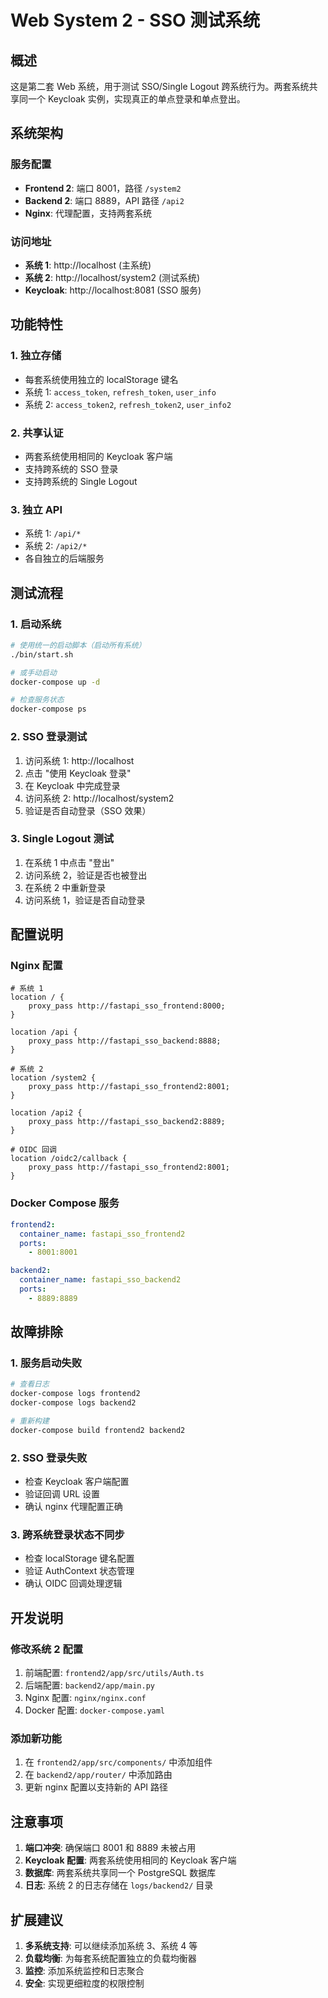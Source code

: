 # Web System 2 - SSO 测试系统

## 概述

这是第二套 Web 系统，用于测试 SSO/Single Logout 跨系统行为。两套系统共享同一个 Keycloak 实例，实现真正的单点登录和单点登出。

## 系统架构

### 服务配置
- **Frontend 2**: 端口 8001，路径 `/system2`
- **Backend 2**: 端口 8889，API 路径 `/api2`
- **Nginx**: 代理配置，支持两套系统

### 访问地址
- **系统 1**: http://localhost (主系统)
- **系统 2**: http://localhost/system2 (测试系统)
- **Keycloak**: http://localhost:8081 (SSO 服务)

## 功能特性

### 1. 独立存储
- 每套系统使用独立的 localStorage 键名
- 系统 1: `access_token`, `refresh_token`, `user_info`
- 系统 2: `access_token2`, `refresh_token2`, `user_info2`

### 2. 共享认证
- 两套系统使用相同的 Keycloak 客户端
- 支持跨系统的 SSO 登录
- 支持跨系统的 Single Logout

### 3. 独立 API
- 系统 1: `/api/*`
- 系统 2: `/api2/*`
- 各自独立的后端服务

## 测试流程

### 1. 启动系统
```bash
# 使用统一的启动脚本（启动所有系统）
./bin/start.sh

# 或手动启动
docker-compose up -d

# 检查服务状态
docker-compose ps
```

### 2. SSO 登录测试
1. 访问系统 1: http://localhost
2. 点击 "使用 Keycloak 登录"
3. 在 Keycloak 中完成登录
4. 访问系统 2: http://localhost/system2
5. 验证是否自动登录（SSO 效果）

### 3. Single Logout 测试
1. 在系统 1 中点击 "登出"
2. 访问系统 2，验证是否也被登出
3. 在系统 2 中重新登录
4. 访问系统 1，验证是否自动登录

## 配置说明

### Nginx 配置
```nginx
# 系统 1
location / {
    proxy_pass http://fastapi_sso_frontend:8000;
}

location /api {
    proxy_pass http://fastapi_sso_backend:8888;
}

# 系统 2
location /system2 {
    proxy_pass http://fastapi_sso_frontend2:8001;
}

location /api2 {
    proxy_pass http://fastapi_sso_backend2:8889;
}

# OIDC 回调
location /oidc2/callback {
    proxy_pass http://fastapi_sso_frontend2:8001;
}
```

### Docker Compose 服务
```yaml
frontend2:
  container_name: fastapi_sso_frontend2
  ports:
    - 8001:8001

backend2:
  container_name: fastapi_sso_backend2
  ports:
    - 8889:8889
```

## 故障排除

### 1. 服务启动失败
```bash
# 查看日志
docker-compose logs frontend2
docker-compose logs backend2

# 重新构建
docker-compose build frontend2 backend2
```

### 2. SSO 登录失败
- 检查 Keycloak 客户端配置
- 验证回调 URL 设置
- 确认 nginx 代理配置正确

### 3. 跨系统登录状态不同步
- 检查 localStorage 键名配置
- 验证 AuthContext 状态管理
- 确认 OIDC 回调处理逻辑

## 开发说明

### 修改系统 2 配置
1. 前端配置: `frontend2/app/src/utils/Auth.ts`
2. 后端配置: `backend2/app/main.py`
3. Nginx 配置: `nginx/nginx.conf`
4. Docker 配置: `docker-compose.yaml`

### 添加新功能
1. 在 `frontend2/app/src/components/` 中添加组件
2. 在 `backend2/app/router/` 中添加路由
3. 更新 nginx 配置以支持新的 API 路径

## 注意事项

1. **端口冲突**: 确保端口 8001 和 8889 未被占用
2. **Keycloak 配置**: 两套系统使用相同的 Keycloak 客户端
3. **数据库**: 两套系统共享同一个 PostgreSQL 数据库
4. **日志**: 系统 2 的日志存储在 `logs/backend2/` 目录

## 扩展建议

1. **多系统支持**: 可以继续添加系统 3、系统 4 等
2. **负载均衡**: 为每套系统配置独立的负载均衡器
3. **监控**: 添加系统监控和日志聚合
4. **安全**: 实现更细粒度的权限控制 